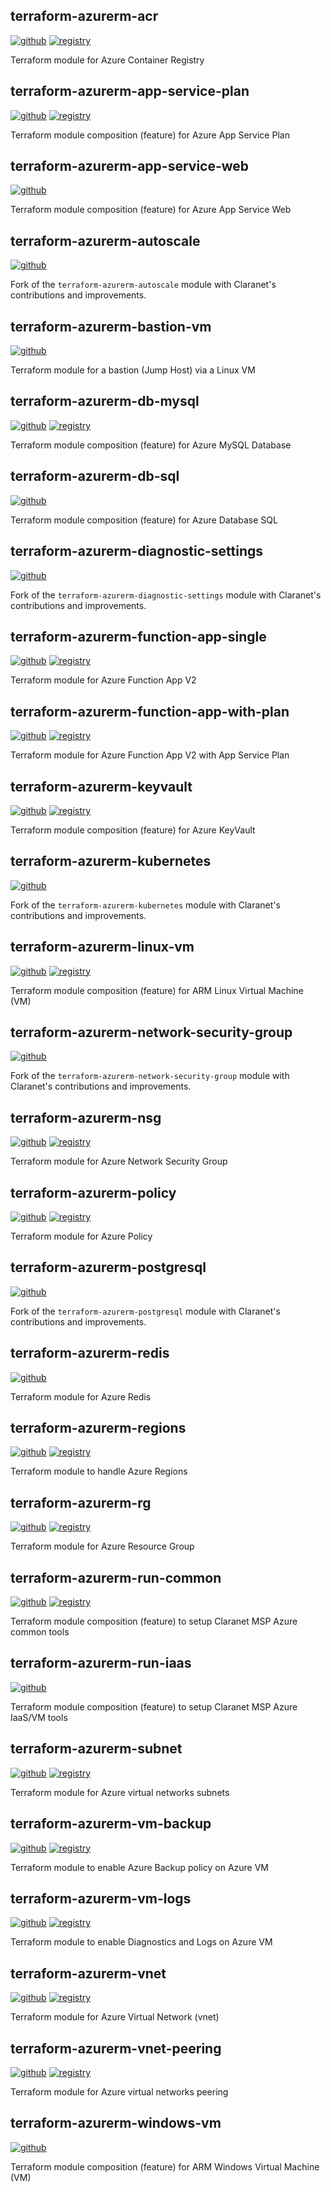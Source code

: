 ## terraform-azurerm-acr
[![github](https://img.shields.io/badge/source-github-black.svg?style=flat-square&logo=github)](https://github.com/claranet/terraform-azurerm-acr) [![registry](https://img.shields.io/badge/terraform-registry-623CE4.svg?style=flat-square&logo=terraform)](https://registry.terraform.io/modules/claranet/acr)

Terraform module for Azure Container Registry

## terraform-azurerm-app-service-plan
[![github](https://img.shields.io/badge/source-github-black.svg?style=flat-square&logo=github)](https://github.com/claranet/terraform-azurerm-app-service-plan) [![registry](https://img.shields.io/badge/terraform-registry-623CE4.svg?style=flat-square&logo=terraform)](https://registry.terraform.io/modules/claranet/app-service-plan)

Terraform module composition (feature) for Azure App Service Plan


## terraform-azurerm-app-service-web
[![github](https://img.shields.io/badge/source-github-black.svg?style=flat-square&logo=github)](https://github.com/claranet/terraform-azurerm-app-service-web)

Terraform module composition (feature) for Azure App Service Web


## terraform-azurerm-autoscale
[![github](https://img.shields.io/badge/source-github-black.svg?style=flat-square&logo=github)](https://github.com/claranet/terraform-azurerm-autoscale)

Fork of the `terraform-azurerm-autoscale` module with Claranet's contributions and improvements.


## terraform-azurerm-bastion-vm
[![github](https://img.shields.io/badge/source-github-black.svg?style=flat-square&logo=github)](https://github.com/claranet/terraform-azurerm-bastion-vm)

Terraform module for a bastion (Jump Host) via a Linux VM


## terraform-azurerm-db-mysql
[![github](https://img.shields.io/badge/source-github-black.svg?style=flat-square&logo=github)](https://github.com/claranet/terraform-azurerm-db-mysql) [![registry](https://img.shields.io/badge/terraform-registry-623CE4.svg?style=flat-square&logo=terraform)](https://registry.terraform.io/modules/claranet/db-mysql)

Terraform module composition (feature) for Azure MySQL Database


## terraform-azurerm-db-sql
[![github](https://img.shields.io/badge/source-github-black.svg?style=flat-square&logo=github)](https://github.com/claranet/terraform-azurerm-db-sql)

Terraform module composition (feature) for Azure Database SQL


## terraform-azurerm-diagnostic-settings
[![github](https://img.shields.io/badge/source-github-black.svg?style=flat-square&logo=github)](https://github.com/claranet/terraform-azurerm-diagnostic-settings)

Fork of the `terraform-azurerm-diagnostic-settings` module with Claranet's contributions and improvements.


## terraform-azurerm-function-app-single
[![github](https://img.shields.io/badge/source-github-black.svg?style=flat-square&logo=github)](https://github.com/claranet/terraform-azurerm-function-app-single) [![registry](https://img.shields.io/badge/terraform-registry-623CE4.svg?style=flat-square&logo=terraform)](https://registry.terraform.io/modules/claranet/function-app-single)

Terraform module for Azure Function App V2


## terraform-azurerm-function-app-with-plan
[![github](https://img.shields.io/badge/source-github-black.svg?style=flat-square&logo=github)](https://github.com/claranet/terraform-azurerm-function-app-with-plan) [![registry](https://img.shields.io/badge/terraform-registry-623CE4.svg?style=flat-square&logo=terraform)](https://registry.terraform.io/modules/claranet/function-app-with-plan)

Terraform module for Azure Function App V2 with App Service Plan


## terraform-azurerm-keyvault
[![github](https://img.shields.io/badge/source-github-black.svg?style=flat-square&logo=github)](https://github.com/claranet/terraform-azurerm-keyvault) [![registry](https://img.shields.io/badge/terraform-registry-623CE4.svg?style=flat-square&logo=terraform)](https://registry.terraform.io/modules/claranet/keyvault)

Terraform module composition (feature) for Azure KeyVault


## terraform-azurerm-kubernetes
[![github](https://img.shields.io/badge/source-github-black.svg?style=flat-square&logo=github)](https://github.com/claranet/terraform-azurerm-kubernetes)

Fork of the `terraform-azurerm-kubernetes` module with Claranet's contributions and improvements.


## terraform-azurerm-linux-vm
[![github](https://img.shields.io/badge/source-github-black.svg?style=flat-square&logo=github)](https://github.com/claranet/terraform-azurerm-linux-vm) [![registry](https://img.shields.io/badge/terraform-registry-623CE4.svg?style=flat-square&logo=terraform)](https://registry.terraform.io/modules/claranet/linux-vm)

 Terraform module composition (feature) for ARM Linux Virtual Machine (VM)


## terraform-azurerm-network-security-group
[![github](https://img.shields.io/badge/source-github-black.svg?style=flat-square&logo=github)](https://github.com/claranet/terraform-azurerm-network-security-group)

Fork of the `terraform-azurerm-network-security-group` module with Claranet's contributions and improvements.


## terraform-azurerm-nsg
[![github](https://img.shields.io/badge/source-github-black.svg?style=flat-square&logo=github)](https://github.com/claranet/terraform-azurerm-nsg) [![registry](https://img.shields.io/badge/terraform-registry-623CE4.svg?style=flat-square&logo=terraform)](https://registry.terraform.io/modules/claranet/nsg)

Terraform module for Azure Network Security Group


## terraform-azurerm-policy
[![github](https://img.shields.io/badge/source-github-black.svg?style=flat-square&logo=github)](https://github.com/claranet/terraform-azurerm-policy) [![registry](https://img.shields.io/badge/terraform-registry-623CE4.svg?style=flat-square&logo=terraform)](https://registry.terraform.io/modules/claranet/policy)

Terraform module for Azure Policy


## terraform-azurerm-postgresql
[![github](https://img.shields.io/badge/source-github-black.svg?style=flat-square&logo=github)](https://github.com/claranet/terraform-azurerm-postgresql)

Fork of the `terraform-azurerm-postgresql` module with Claranet's contributions and improvements.


## terraform-azurerm-redis
[![github](https://img.shields.io/badge/source-github-black.svg?style=flat-square&logo=github)](https://github.com/claranet/terraform-azurerm-redis)

Terraform module for Azure Redis


## terraform-azurerm-regions
[![github](https://img.shields.io/badge/source-github-black.svg?style=flat-square&logo=github)](https://github.com/claranet/terraform-azurerm-regions) [![registry](https://img.shields.io/badge/terraform-registry-623CE4.svg?style=flat-square&logo=terraform)](https://registry.terraform.io/modules/claranet/regions)

Terraform module to handle Azure Regions


## terraform-azurerm-rg
[![github](https://img.shields.io/badge/source-github-black.svg?style=flat-square&logo=github)](https://github.com/claranet/terraform-azurerm-rg) [![registry](https://img.shields.io/badge/terraform-registry-623CE4.svg?style=flat-square&logo=terraform)](https://registry.terraform.io/modules/claranet/rg)

Terraform module for Azure Resource Group


## terraform-azurerm-run-common
[![github](https://img.shields.io/badge/source-github-black.svg?style=flat-square&logo=github)](https://github.com/claranet/terraform-azurerm-run-common) [![registry](https://img.shields.io/badge/terraform-registry-623CE4.svg?style=flat-square&logo=terraform)](https://registry.terraform.io/modules/claranet/run-common)

Terraform module composition (feature) to setup Claranet MSP Azure common tools


## terraform-azurerm-run-iaas
[![github](https://img.shields.io/badge/source-github-black.svg?style=flat-square&logo=github)](https://github.com/claranet/terraform-azurerm-run-iaas)

Terraform module composition (feature) to setup Claranet MSP Azure IaaS/VM tools


## terraform-azurerm-subnet
[![github](https://img.shields.io/badge/source-github-black.svg?style=flat-square&logo=github)](https://github.com/claranet/terraform-azurerm-subnet) [![registry](https://img.shields.io/badge/terraform-registry-623CE4.svg?style=flat-square&logo=terraform)](https://registry.terraform.io/modules/claranet/subnet)

Terraform module for Azure virtual networks subnets


## terraform-azurerm-vm-backup
[![github](https://img.shields.io/badge/source-github-black.svg?style=flat-square&logo=github)](https://github.com/claranet/terraform-azurerm-vm-backup) [![registry](https://img.shields.io/badge/terraform-registry-623CE4.svg?style=flat-square&logo=terraform)](https://registry.terraform.io/modules/claranet/vm-backup)

Terraform module to enable Azure Backup policy on Azure VM


## terraform-azurerm-vm-logs
[![github](https://img.shields.io/badge/source-github-black.svg?style=flat-square&logo=github)](https://github.com/claranet/terraform-azurerm-vm-logs) [![registry](https://img.shields.io/badge/terraform-registry-623CE4.svg?style=flat-square&logo=terraform)](https://registry.terraform.io/modules/claranet/vm-logs)

Terraform module to enable Diagnostics and Logs on Azure VM


## terraform-azurerm-vnet
[![github](https://img.shields.io/badge/source-github-black.svg?style=flat-square&logo=github)](https://github.com/claranet/terraform-azurerm-vnet) [![registry](https://img.shields.io/badge/terraform-registry-623CE4.svg?style=flat-square&logo=terraform)](https://registry.terraform.io/modules/claranet/vnet)

Terraform module for Azure Virtual Network (vnet)


## terraform-azurerm-vnet-peering
[![github](https://img.shields.io/badge/source-github-black.svg?style=flat-square&logo=github)](https://github.com/claranet/terraform-azurerm-vnet-peering) [![registry](https://img.shields.io/badge/terraform-registry-623CE4.svg?style=flat-square&logo=terraform)](https://registry.terraform.io/modules/claranet/vnet-peering)

Terraform module for Azure virtual networks peering


## terraform-azurerm-windows-vm
[![github](https://img.shields.io/badge/source-github-black.svg?style=flat-square&logo=github)](https://github.com/claranet/terraform-azurerm-windows-vm)

Terraform module composition (feature) for ARM Windows Virtual Machine (VM)
